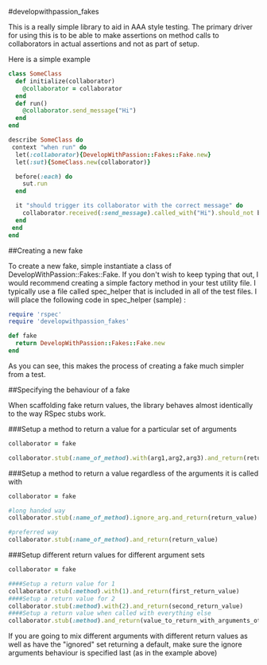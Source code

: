 #developwithpassion_fakes

This is a really simple library to aid in AAA style testing. The primary driver for using this is to be able to make assertions on method calls to collaborators in actual assertions and not as part of setup.

Here is a simple example

```ruby
class SomeClass
  def initialize(collaborator)
    @collaborator = collaborator
  end
  def run()
    @collaborator.send_message("Hi")
  end
end

describe SomeClass do
 context "when run" do
  let(:collaborator){DevelopWithPassion::Fakes::Fake.new}
  let(:sut){SomeClass.new(collaborator)}

  before(:each) do
    sut.run
  end

  it "should trigger its collaborator with the correct message" do
    collaborator.received(:send_message).called_with("Hi").should_not be_nil
  end
 end
end
```

##Creating a new fake

To create a new fake, simple instantiate a class of DevelopWithPassion::Fakes::Fake. If you don't wish to keep typing that out, I would recommend creating a simple factory method in your test utility file. I typically use a file called spec_helper that is included in all of the test files. I will place the following code in spec_helper (sample) :

```ruby
require 'rspec'
require 'developwithpassion_fakes'

def fake
  return DevelopWithPassion::Fakes::Fake.new
end
```
As you can see, this makes the process of creating a fake much simpler from a test.

##Specifying the behaviour of a fake

When scaffolding fake return values, the library behaves almost identically to the way RSpec stubs work. 

###Setup a method to return a value for a particular set of arguments
```ruby
collaborator = fake

collaborator.stub(:name_of_method).with(arg1,arg2,arg3).and_return(return_value)
```

###Setup a method to return a value regardless of the arguments it is called with
```ruby
collaborator = fake

#long handed way
collaborator.stub(:name_of_method).ignore_arg.and_return(return_value)

#preferred way
collaborator.stub(:name_of_method).and_return(return_value)
```

###Setup different return values for different argument sets
```ruby
collaborator = fake

####Setup a return value for 1
collaborator.stub(:method).with(1).and_return(first_return_value)
####Setup a return value for 2
collaborator.stub(:method).with(2).and_return(second_return_value)
####Setup a return value when called with everything else
collaborator.stub(:method).and_return(value_to_return_with_arguments_other_than_1_and_2)
```
If you are going to mix different arguments with different return values as well as have the "ignored" set returning a default, make sure the ignore arguments behaviour is specified last (as in the example above)
